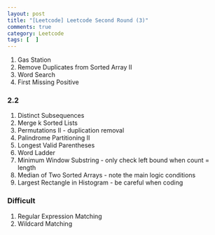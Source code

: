 ```yaml
---
layout: post
title: "[Leetcode] Leetcode Second Round (3)"
comments: true
category: Leetcode
tags: [  ]
---
```


1. Gas Station
1. Remove Duplicates from Sorted Array II
1. Word Search
1. First Missing Positive

### 2.2

1. Distinct Subsequences
1. Merge k Sorted Lists
1. Permutations II - duplication removal
1. Palindrome Partitioning II
1. Longest Valid Parentheses
1. Word Ladder
1. Minimum Window Substring - only check left bound when count = length
1. Median of Two Sorted Arrays - note the main logic conditions
1. Largest Rectangle in Histogram - be careful when coding

### Difficult

1. Regular Expression Matching
1. Wildcard Matching
